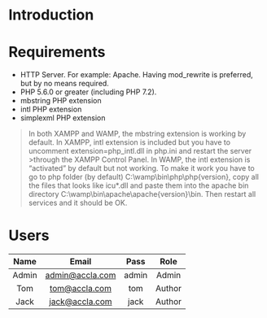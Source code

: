 # Introduction 

# Requirements
* HTTP Server. For example: Apache. Having mod_rewrite is preferred, but by no means required.
* PHP 5.6.0 or greater (including PHP 7.2).
* mbstring PHP extension
* intl PHP extension
* simplexml PHP extension

>In both XAMPP and WAMP, the mbstring extension is working by default.
>In XAMPP, intl extension is included but you have to uncomment extension=php_intl.dll in php.ini and restart the server >through the XAMPP Control Panel.
>In WAMP, the intl extension is “activated” by default but not working. To make it work you have to go to php folder (by default) C:\wamp\bin\php\php{version}, copy all the files that looks like icu*.dll and paste them into the apache bin directory C:\wamp\bin\apache\apache{version}\bin. Then restart all services and it should be OK.

# Users
| Name  | Email           | Pass  | Role  |
| :---: | :-------------: | :---: | :----:|
| Admin | admin@accla.com | admin | Admin |
| Tom   | tom@accla.com   | tom   | Author|
| Jack  | jack@accla.com  | jack  | Author|
